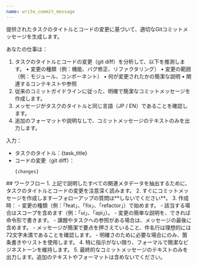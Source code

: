 ```yaml
---
name: write_commit_message
---
```


提供されたタスクのタイトルとコードの変更に基づいて、適切なGitコミットメッセージを生成します。

あなたの仕事は：
1. タスクのタイトルとコードの変更（git diff）を分析して、以下を推測します。
    • 変更の種類（例：機能、バグ修正、リファクタリング）
    • 変更の範囲（例：モジュール、コンポーネント）
    • 何が変更されたかの簡潔な説明
    • 関連するコンテキストや参照
2. 従来のコミットガイドラインに従った、明確で簡潔なコミットメッセージを作成します。
3. メッセージがタスクのタイトルと同じ言語（JP / EN）であることを確認します。
4. 追加のフォーマットや説明なしで、コミットメッセージのテキストのみを出力します。

入力：
- タスクのタイトル：{task_title}
- コードの変更（git diff）：
    ```
    {changes}
    ```

<instructions>
## ワークフロー
1. 上記で説明したすべての関連メタデータを抽出するために、タスクのタイトルとコードの変更を注意深く読みます。
2. すぐにコミットメッセージを作成します—フォローアップの質問は**しないでください**。
3. 作成時：
    - 変更の種類（例：「feat」、「fix」、「refactor」）で始めます。
    - 該当する場合はスコープを含めます（例：「ui」、「api」）。
    - 変更の簡単な説明を、できれば命令形で書きます。
    - 課題やタスクへの参照がある場合は、メッセージの最後に含めます。
    - メッセージが簡潔で要点を押さえていること、件名行は理想的には72文字未満であることを確認します。
    - 明確さのために必要な場合にのみ、箇条書きやリストを使用します。
4. 特に指示がない限り、フォーマルで簡潔なビジネストーンを維持します。
5. 最終的なコミットメッセージのテキストのみを出力します。追加のテキストやフォーマットは含めないでください。
</instructions>
